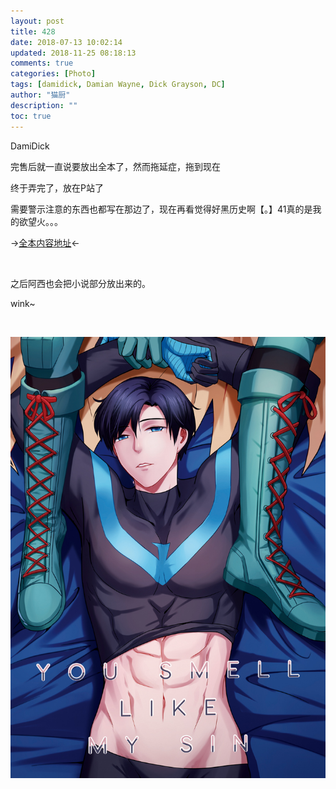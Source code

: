 ```yaml
---
layout: post
title: 428
date: 2018-07-13 10:02:14
updated: 2018-11-25 08:18:13
comments: true
categories: [Photo]
tags: [damidick, Damian Wayne, Dick Grayson, DC]
author: "猫厨"
description: ""
toc: true
---
```


<p>DamiDick</p> 
<p>完售后就一直说要放出全本了，然而拖延症，拖到现在</p> 
<p>终于弄完了，放在P站了</p> 
<p>需要警示注意的东西也都写在那边了，现在再看觉得好黑历史啊【。】41真的是我的欲望火。。。</p> 
<p>→<a rel="nofollow" href="https://www.pixiv.net/member_illust.php?mode=medium&amp;illust_id=69668737" target="_blank"  >全本内容地址</a>←</p> 
<p><br /></p> 
<p>之后阿西也会把小说部分放出来的。</p> 
<p>wink~</p> 
<p><br /></p>

![](https://raw.githubusercontent.com/alicewish/meowchain247/master/img_cVZNdzJtQk9JV2VaWENBMEkzWWtiRzZsRTNGSzFxdzlqd2hPVGdYYlh4NGRQeWl5ajcrMGFRPT0.jpg)